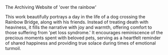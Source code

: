 The Archiving Website of 'over the rainbow'

This work beautifully portrays a day in the life of a dog crossing the Rainbow Bridge, along with his friends.
Instead of treating death with heaviness, it fills the narrative with joy and warmth, offering comfort to those suffering from 'pet loss syndrome.'
It encourages reminiscence of the precious moments spent with beloved pets, serving as a heartfelt reminder of shared happiness and providing true solace during times of emotional turmoil.